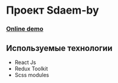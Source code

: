 # Проект Sdaem-by

### [Online demo](https://sdaem-by-one.vercel.app/)

## Используемые технологии
* React Js
* Redux Toolkit
* Scss modules
